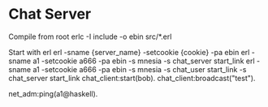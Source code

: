 Chat Server
=======

Compile from root
erlc -I include -o ebin src/*.erl

Start with erl
erl -sname {server_name} -setcookie {cookie} -pa ebin
erl -sname a1 -setcookie a666 -pa ebin -s mnesia -s chat_server start_link
erl -sname a1 -setcookie a666 -pa ebin -s mnesia -s chat_user start_link -s chat_server start_link
chat_client:start(bob).
chat_client:broadcast("test").

net_adm:ping(a1@haskell).

